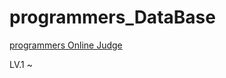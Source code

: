 # programmers_DataBase
[programmers Online Judge](https://school.programmers.co.kr/learn/challenges?page=1&levels=1&languages=mysql&statuses=unsolved)

LV.1 ~ 

